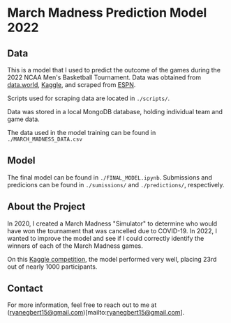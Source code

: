 # March Madness Prediction Model 2022
## Data
This is a model that I used to predict the outcome of the games during the 2022 NCAA Men's Basketball Tournament. Data was obtained from [data.world](https://data.world/michaelaroy/ncaa-tournament-results), [Kaggle](https://www.kaggle.com/competitions/mens-march-mania-2022), and scraped from [ESPN](https://www.espn.com/). 

Scripts used for scraping data are located in ```./scripts/```.

Data was stored in a local MongoDB database, holding individual team and game data.

The data used in the model training can be found in ```./MARCH_MADNESS_DATA.csv```

## Model
The final model can be found in ```./FINAL_MODEL.ipynb```. Submissions and predicions can be found in ```./sumissions/``` and ```./predictions/```, respectively.

## About the Project
In 2020, I created a March Madness "Simulator" to determine who would have won the tournament that was cancelled due to COVID-19. In 2022, I wanted to improve the model and see if I could correctly identify the winners of each of the March Madness games.

On this [Kaggle competition](https://www.kaggle.com/competitions/mens-march-mania-2022/leaderboard), the model performed very well, placing 23rd out of nearly 1000 participants.

## Contact
For more information, feel free to reach out to me at (ryanegbert15@gmail.com)[mailto:ryanegbert15@gmail.com].